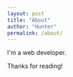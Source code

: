 ```yaml
---
layout: post
title: "About"
author: "Hunter"
permalink: /about/
---
```


I'm a web developer.

Thanks for reading!
